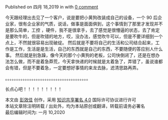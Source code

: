 Published on 四月 18,2019 in with [0 comment](#comments)

今天跟经理出去见了一个客户，说是要把小黄狗改装成自己的设备，一个 90 后企业家，很有企业家的气质，说话，做事是面面俱到，这个事情到了那里才发现并不是那么简单，工控 ，硬件，我不是很拿手，去了感觉是很懵逼的状态，去了肯定是要吹牛的，但是吹错的地方，哎，没办法，感觉吹牛可以，但是不要详细到一个点上，不然就很容易出现破绽。 然后就是不要将自己的生活和公司结合起来，工作是工作，生活是是生活，自己的东西就是自己的东西，不要随便的答应别人什么事。 然后就是别急躁，像今天的那个小黄狗的老板，公司快倒闭了，还是在想办法怎么做，而不是着急莽荒，今天拿快递的时候就是太着急了，弄错了，虽说谁都会有错，但是不要着急，一定要想好事情的来龙去脉，滤清思路再弄。

。。。。。。。。。。。。。。。。。。。。。。。。。。。。。。。。。。。。。。

长点心吧！！！！！！！！！

本文由 [彭效佳](http://hiper.top/) 创作，采用 [知识共享署名 4.0](https://creativecommons.org/licenses/by/4.0/) 国际许可协议进行许可  
本站文章除注明转载 / 出处外，均为本站原创或翻译，转载前请务必署名  
最后编辑时间为: 一月 10,2020